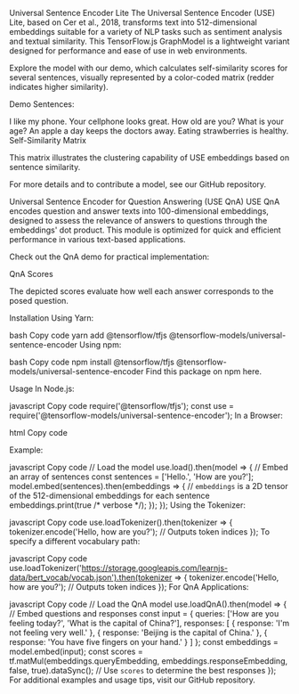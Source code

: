 Universal Sentence Encoder Lite
The Universal Sentence Encoder (USE) Lite, based on Cer et al., 2018, transforms text into 512-dimensional embeddings suitable for a variety of NLP tasks such as sentiment analysis and textual similarity. This TensorFlow.js GraphModel is a lightweight variant designed for performance and ease of use in web environments.

Explore the model with our demo, which calculates self-similarity scores for several sentences, visually represented by a color-coded matrix (redder indicates higher similarity).

Demo Sentences:

I like my phone.
Your cellphone looks great.
How old are you?
What is your age?
An apple a day keeps the doctors away.
Eating strawberries is healthy.
Self-Similarity Matrix

This matrix illustrates the clustering capability of USE embeddings based on sentence similarity.

For more details and to contribute a model, see our GitHub repository.

Universal Sentence Encoder for Question Answering (USE QnA)
USE QnA encodes question and answer texts into 100-dimensional embeddings, designed to assess the relevance of answers to questions through the embeddings' dot product. This module is optimized for quick and efficient performance in various text-based applications.

Check out the QnA demo for practical implementation:

QnA Scores

The depicted scores evaluate how well each answer corresponds to the posed question.

Installation
Using Yarn:

bash
Copy code
yarn add @tensorflow/tfjs @tensorflow-models/universal-sentence-encoder
Using npm:

bash
Copy code
npm install @tensorflow/tfjs @tensorflow-models/universal-sentence-encoder
Find this package on npm here.

Usage
In Node.js:

javascript
Copy code
require('@tensorflow/tfjs');
const use = require('@tensorflow-models/universal-sentence-encoder');
In a Browser:

html
Copy code
<script src="https://cdn.jsdelivr.net/npm/@tensorflow/tfjs"></script>
<script src="https://cdn.jsdelivr.net/npm/@tensorflow-models/universal-sentence-encoder"></script>
Example:

javascript
Copy code
// Load the model
use.load().then(model => {
  // Embed an array of sentences
  const sentences = ['Hello.', 'How are you?'];
  model.embed(sentences).then(embeddings => {
    // `embeddings` is a 2D tensor of the 512-dimensional embeddings for each sentence
    embeddings.print(true /* verbose */);
  });
});
Using the Tokenizer:

javascript
Copy code
use.loadTokenizer().then(tokenizer => {
  tokenizer.encode('Hello, how are you?'); // Outputs token indices
});
To specify a different vocabulary path:

javascript
Copy code
use.loadTokenizer('https://storage.googleapis.com/learnjs-data/bert_vocab/vocab.json').then(tokenizer => {
  tokenizer.encode('Hello, how are you?'); // Outputs token indices
});
For QnA Applications:

javascript
Copy code
// Load the QnA model
use.loadQnA().then(model => {
  // Embed questions and responses
  const input = {
    queries: ['How are you feeling today?', 'What is the capital of China?'],
    responses: [
      { response: 'I\'m not feeling very well.' },
      { response: 'Beijing is the capital of China.' },
      { response: 'You have five fingers on your hand.' }
    ]
  };
  const embeddings = model.embed(input);
  const scores = tf.matMul(embeddings.queryEmbedding, embeddings.responseEmbedding, false, true).dataSync();
  // Use `scores` to determine the best responses
});
For additional examples and usage tips, visit our GitHub repository.






